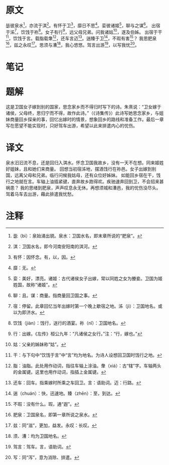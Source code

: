 # 原文
毖彼泉水[^1]，亦流于淇[^2]。有怀于卫[^3]，靡日不思[^4]。娈彼诸姬[^5]，聊与之谋[^6]。
出宿于泲[^7]，饮饯于祢[^8]。女子有行[^9]，远父母兄弟。问我诸姑[^10]，遂及伯姊。
出宿于干[^11]，饮饯于言。载脂载舝[^12]，还车言迈[^13]。遄臻于卫[^14]，不瑕有害[^15]？
我思肥泉[^16]，兹之永叹[^17]。思须与漕[^18]，我心悠悠。驾言出游[^19]，以写我忧[^20]。
# 笔记

# 题解
这是卫国女子嫁到别的国家，思念家乡而不得归时写下的诗。朱熹说：“卫女嫁于诸侯，父母终，思归宁而不得，故作此诗。”（《诗集传》）此诗写她思念家乡，与姐妹商量回乡探亲的事，回忆出嫁时的情景，想象回乡的路线和准备工作。最后一章写在愿望不能实现时，只好驾车出游，希望以此来排遣内心的忧伤。
# 译文
泉水汩汩流不息，还是回归入淇水。怀念卫国我故乡，没有一天不在想。同来姬姓好姐妹，且和她们来商量。
回想当初宿泲地，摆酒饯行在祢邑。女子出嫁到别国，远离父母和兄弟。临行问候我姑母，还有众位好姊妹。
如能回乡宿在干，饯行之地就在言。车轴上油插紧键，直奔故乡跑得欢。疾驰速奔回到卫，不会招来甚祸患？
我的思绪到肥泉，声声叹息永无休。再想须城和漕邑，我的忧伤没尽头。驾着马车去出游，藉此排遣我忧愁。
# 注释

[^1]: 毖（bì）：泉始涌出貌。泉水：卫国水名，即末章所说的“肥泉”。
[^2]: 淇：卫国水名，即今河南安阳南的淇河。
[^3]: 有怀：因怀念。有，以，因。
[^4]: 靡：无。
[^5]: 娈：美好，漂亮。诸姬：古代诸侯女子出嫁，常以同姓之女为媵妾。卫国为姬姓国，故称“诸姬”。
[^6]: 聊：且。谋：商量。指商量回卫国之事。
[^7]: 宿：停留。此章回忆当年出嫁时第一个晚上歇宿之地。泲（jì）：卫国地名。或以为即济水。
[^8]: 饮饯（jiàn）：饯行，送行的酒宴。祢（nǐ）：卫国地名。
[^9]: 行：出嫁。《左传》桓公九年：“凡诸侯之女行。”注：“行，嫁也。”
[^10]: 姑：父亲的姊妹称“姑”。
[^11]: 干：与下句中“饮饯于言”中“言”均为地名。为诗人设想回卫国时饯行之地。
[^12]: 脂：油脂。此处用作动词，指往车轴上涂油。舝（xiá）：古“辖”字。车轴两头的金属键。这里也用作动词，指插上金属键。
[^13]: 还车：回车。指乘嫁时所乘之车回卫。言：语助词。迈：行路。
[^14]: 遄（chuán）：快，迅速地。臻（zhēn）：至，到达。
[^15]: 不瑕：没有什么。瑕，通“遐”。
[^16]: 肥泉：卫国泉名，即第一章所说之泉水。
[^17]: 兹：同“滋”，更加，益发。永叹：长叹。
[^18]: 须、漕：均为卫国地名。
[^19]: 驾言：驾车。言，语助词。
[^20]: 写：同“泻”，意为消除、排遣。